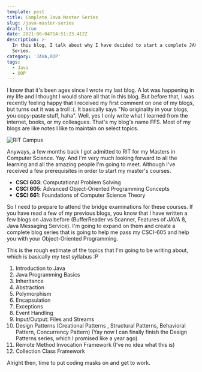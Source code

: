 ```yaml
---
template: post
title: Complete Java Master Series
slug: /java-master-series
draft: true
date: 2021-06-04T14:51:23.412Z
description: >-
  In this blog, I talk about why I have decided to start a complete JAVA Master
  Series.
category: 'JAVA,OOP'
tags:
  - Java
  - OOP
---
```

I know that it's been ages since I wrote my last blog. A lot was happening in my life and I thought I would share all that in this blog. But before that, I was recently feeling happy that I received my first comment on one of my blogs, but turns out it was a troll :(. It basically says "No originality in your blogs, you copy-paste stuff, haha". Well, yes I only write what I learned from the internet, books, or my colleagues. That's my blog's name FFS. Most of my blogs are like notes I like to maintain on select topics.

![RIT Campus](/media/campusdrone.jpg "RIT Campus")

Anyways, a few months back I got admitted to RIT for my Masters in Computer Science. Yay. And I'm very much looking forward to all the learning and all the amazing people I'm going to meet. Although I've received a few prerequisites in order to start my master's courses.

* **CSCI 603**: Computational Problem Solving
* **CSCI 605**: Advanced Object-Oriented Programming Concepts
* **CSCI 661**: Foundations of Computer Science Theory

So I need to prepare to attend the bridge examinations for these courses. If you have read a few of my previous blogs, you know that I have written a few blogs on Java before (BufferReader vs Scanner, Features of JAVA 8, Java Messaging Service). I'm going to expand on them and create a complete blog series that is going to help me pass my CSCI-605 and help you with your Object-Oriented Programming.

This is the rough estimate of the topics that I'm going to be writing about, which is basically my test syllabus :P



1. Introduction to Java
2. Java Programming Basics
3. Inheritance
4. Abstraction
5. Polymorphism
6. Encapsulation
7. 
   Exceptions
8. Event Handling
9. Input/Output: Files and Streams
10. Design Patterns (Creational Patterns, Structural Patterns, Behavioral Pattern, Concurrency Pattern) (Yay now I can finally finish the Design Patterns series, which I promised like a year ago)
11. Remote Method Invocation Framework (I've no idea what this is)
12. Collection Class Framework

Alright then, time to put coding masks on and get to work.
